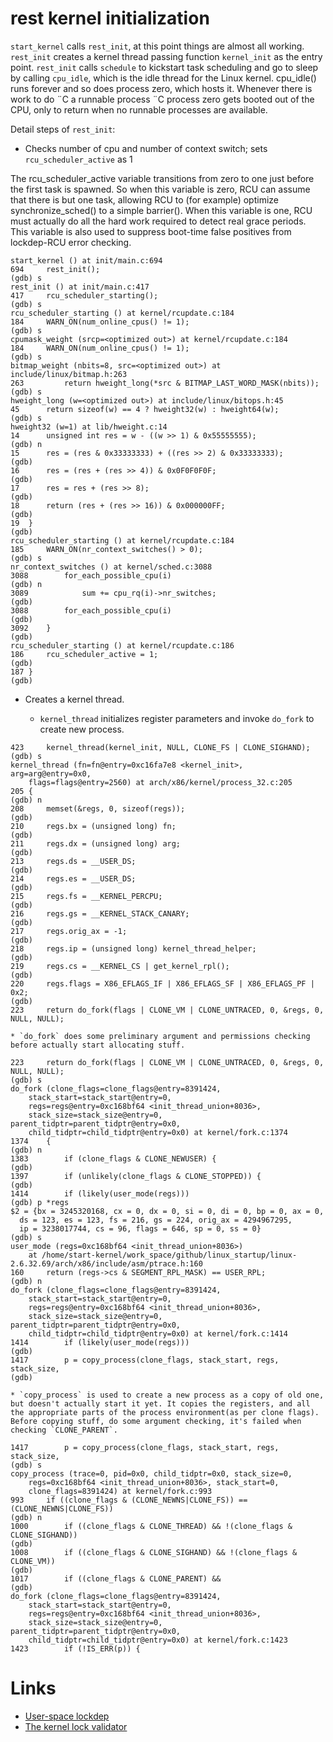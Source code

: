 # rest kernel initialization

`start_kernel` calls `rest_init`, at this point things are almost all working. `rest_init` creates a kernel thread passing function `kernel_init` as the entry point. `rest_init` calls `schedule` to kickstart task scheduling and go to sleep by calling `cpu_idle`,  which is the idle thread for the Linux kernel. cpu_idle() runs forever and so does process zero, which hosts it. Whenever there is work to do ¨C a runnable process ¨C process zero gets booted out of the CPU, only to return when no runnable processes are available.

Detail steps of `rest_init`:

* Checks number of cpu and number of context switch; sets `rcu_scheduler_active` as 1

The rcu_scheduler_active variable transitions from zero to one just before the first task is spawned. So when this variable is zero, RCU can assume that there is but one task, allowing RCU to (for example) optimize synchronize_sched() to a simple barrier(). When this variable is one, RCU must actually do all the hard work required to detect real grace periods. This variable is also used to suppress boot-time false positives from lockdep-RCU error checking.


```
start_kernel () at init/main.c:694
694		rest_init();
(gdb) s
rest_init () at init/main.c:417
417		rcu_scheduler_starting();
(gdb) s
rcu_scheduler_starting () at kernel/rcupdate.c:184
184		WARN_ON(num_online_cpus() != 1);
(gdb) s
cpumask_weight (srcp=<optimized out>) at kernel/rcupdate.c:184
184		WARN_ON(num_online_cpus() != 1);
(gdb) s
bitmap_weight (nbits=8, src=<optimized out>) at include/linux/bitmap.h:263
263			return hweight_long(*src & BITMAP_LAST_WORD_MASK(nbits));
(gdb) s
hweight_long (w=<optimized out>) at include/linux/bitops.h:45
45		return sizeof(w) == 4 ? hweight32(w) : hweight64(w);
(gdb) s
hweight32 (w=1) at lib/hweight.c:14
14		unsigned int res = w - ((w >> 1) & 0x55555555);
(gdb) n
15		res = (res & 0x33333333) + ((res >> 2) & 0x33333333);
(gdb) 
16		res = (res + (res >> 4)) & 0x0F0F0F0F;
(gdb) 
17		res = res + (res >> 8);
(gdb) 
18		return (res + (res >> 16)) & 0x000000FF;
(gdb) 
19	}
(gdb) 
rcu_scheduler_starting () at kernel/rcupdate.c:184
185		WARN_ON(nr_context_switches() > 0);
(gdb) s
nr_context_switches () at kernel/sched.c:3088
3088		for_each_possible_cpu(i)
(gdb) n
3089			sum += cpu_rq(i)->nr_switches;
(gdb) 
3088		for_each_possible_cpu(i)
(gdb) 
3092	}
(gdb) 
rcu_scheduler_starting () at kernel/rcupdate.c:186
186		rcu_scheduler_active = 1;
(gdb) 
187	}
(gdb) 
```

* Creates a kernel thread.

    * `kernel_thread` initializes register parameters and invoke `do_fork` to create new process.

```kernel_thread
423		kernel_thread(kernel_init, NULL, CLONE_FS | CLONE_SIGHAND);
(gdb) s
kernel_thread (fn=fn@entry=0xc16fa7e8 <kernel_init>, arg=arg@entry=0x0, 
    flags=flags@entry=2560) at arch/x86/kernel/process_32.c:205
205	{
(gdb) n
208		memset(&regs, 0, sizeof(regs));
(gdb) 
210		regs.bx = (unsigned long) fn;
(gdb) 
211		regs.dx = (unsigned long) arg;
(gdb) 
213		regs.ds = __USER_DS;
(gdb) 
214		regs.es = __USER_DS;
(gdb) 
215		regs.fs = __KERNEL_PERCPU;
(gdb) 
216		regs.gs = __KERNEL_STACK_CANARY;
(gdb) 
217		regs.orig_ax = -1;
(gdb) 
218		regs.ip = (unsigned long) kernel_thread_helper;
(gdb) 
219		regs.cs = __KERNEL_CS | get_kernel_rpl();
(gdb) 
220		regs.flags = X86_EFLAGS_IF | X86_EFLAGS_SF | X86_EFLAGS_PF | 0x2;
(gdb) 
223		return do_fork(flags | CLONE_VM | CLONE_UNTRACED, 0, &regs, 0, NULL, NULL);
```


    * `do_fork` does some preliminary argument and permissions checking before actually start allocating stuff.


```argument_and_permission_checking
223		return do_fork(flags | CLONE_VM | CLONE_UNTRACED, 0, &regs, 0, NULL, NULL);
(gdb) s
do_fork (clone_flags=clone_flags@entry=8391424, 
    stack_start=stack_start@entry=0, 
    regs=regs@entry=0xc168bf64 <init_thread_union+8036>, 
    stack_size=stack_size@entry=0, parent_tidptr=parent_tidptr@entry=0x0, 
    child_tidptr=child_tidptr@entry=0x0) at kernel/fork.c:1374
1374	{
(gdb) n
1383		if (clone_flags & CLONE_NEWUSER) {
(gdb) 
1397		if (unlikely(clone_flags & CLONE_STOPPED)) {
(gdb) 
1414		if (likely(user_mode(regs)))
(gdb) p *regs
$2 = {bx = 3245320168, cx = 0, dx = 0, si = 0, di = 0, bp = 0, ax = 0, 
  ds = 123, es = 123, fs = 216, gs = 224, orig_ax = 4294967295, 
  ip = 3238017744, cs = 96, flags = 646, sp = 0, ss = 0}
(gdb) s
user_mode (regs=0xc168bf64 <init_thread_union+8036>)
    at /home/start-kernel/work_space/github/linux_startup/linux-2.6.32.69/arch/x86/include/asm/ptrace.h:160
160		return (regs->cs & SEGMENT_RPL_MASK) == USER_RPL;
(gdb) n
do_fork (clone_flags=clone_flags@entry=8391424, 
    stack_start=stack_start@entry=0, 
    regs=regs@entry=0xc168bf64 <init_thread_union+8036>, 
    stack_size=stack_size@entry=0, parent_tidptr=parent_tidptr@entry=0x0, 
    child_tidptr=child_tidptr@entry=0x0) at kernel/fork.c:1414
1414		if (likely(user_mode(regs)))
(gdb) 
1417		p = copy_process(clone_flags, stack_start, regs, stack_size,
(gdb) 
```


    * `copy_process` is used to create a new process as a copy of old one, but doesn't actually start it yet. It copies the registers, and all the appropriate parts of the process environment(as per clone flags). Before copying stuff, do some argument checking, it's failed when checking `CLONE_PARENT`.


```copy_process
1417		p = copy_process(clone_flags, stack_start, regs, stack_size,
(gdb) s
copy_process (trace=0, pid=0x0, child_tidptr=0x0, stack_size=0, 
    regs=0xc168bf64 <init_thread_union+8036>, stack_start=0, 
    clone_flags=8391424) at kernel/fork.c:993
993		if ((clone_flags & (CLONE_NEWNS|CLONE_FS)) == (CLONE_NEWNS|CLONE_FS))
(gdb) n
1000		if ((clone_flags & CLONE_THREAD) && !(clone_flags & CLONE_SIGHAND))
(gdb) 
1008		if ((clone_flags & CLONE_SIGHAND) && !(clone_flags & CLONE_VM))
(gdb) 
1017		if ((clone_flags & CLONE_PARENT) &&
(gdb) 
do_fork (clone_flags=clone_flags@entry=8391424, 
    stack_start=stack_start@entry=0, 
    regs=regs@entry=0xc168bf64 <init_thread_union+8036>, 
    stack_size=stack_size@entry=0, parent_tidptr=parent_tidptr@entry=0x0, 
    child_tidptr=child_tidptr@entry=0x0) at kernel/fork.c:1423
1423		if (!IS_ERR(p)) {
```

# Links

* [User-space lockdep](https://lwn.net/Articles/536363/)
* [The kernel lock validator](https://lwn.net/Articles/185666/)
